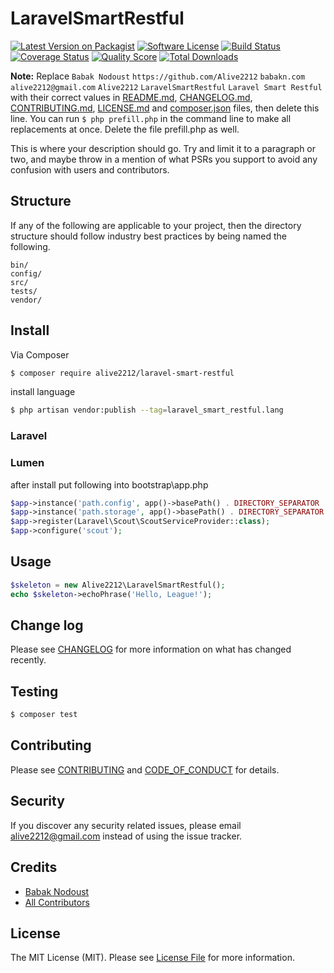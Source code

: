 # LaravelSmartRestful

[![Latest Version on Packagist][ico-version]][link-packagist]
[![Software License][ico-license]](LICENSE.md)
[![Build Status][ico-travis]][link-travis]
[![Coverage Status][ico-scrutinizer]][link-scrutinizer]
[![Quality Score][ico-code-quality]][link-code-quality]
[![Total Downloads][ico-downloads]][link-downloads]

**Note:** Replace ```Babak Nodoust``` ```https://github.com/Alive2212``` ```babakn.com``` ```alive2212@gmail.com``` ```Alive2212``` ```LaravelSmartRestful``` ```Laravel Smart Restful``` with their correct values in [README.md](README.md), [CHANGELOG.md](CHANGELOG.md), [CONTRIBUTING.md](CONTRIBUTING.md), [LICENSE.md](LICENSE.md) and [composer.json](composer.json) files, then delete this line. You can run `$ php prefill.php` in the command line to make all replacements at once. Delete the file prefill.php as well.

This is where your description should go. Try and limit it to a paragraph or two, and maybe throw in a mention of what
PSRs you support to avoid any confusion with users and contributors.

## Structure

If any of the following are applicable to your project, then the directory structure should follow industry best practices by being named the following.

```
bin/        
config/
src/
tests/
vendor/
```


## Install

Via Composer

``` bash
$ composer require alive2212/laravel-smart-restful
```

install language
``` bash
$ php artisan vendor:publish --tag=laravel_smart_restful.lang
```


### Laravel

### Lumen

after install put following into bootstrap\app.php

```php
$app->instance('path.config', app()->basePath() . DIRECTORY_SEPARATOR . 'config');
$app->instance('path.storage', app()->basePath() . DIRECTORY_SEPARATOR . 'storage');
$app->register(Laravel\Scout\ScoutServiceProvider::class);
$app->configure('scout');
```


## Usage

``` php
$skeleton = new Alive2212\LaravelSmartRestful();
echo $skeleton->echoPhrase('Hello, League!');
```

## Change log

Please see [CHANGELOG](CHANGELOG.md) for more information on what has changed recently.

## Testing

``` bash
$ composer test
```

## Contributing

Please see [CONTRIBUTING](CONTRIBUTING.md) and [CODE_OF_CONDUCT](CODE_OF_CONDUCT.md) for details.

## Security

If you discover any security related issues, please email alive2212@gmail.com instead of using the issue tracker.

## Credits

- [Babak Nodoust][link-author]
- [All Contributors][link-contributors]

## License

The MIT License (MIT). Please see [License File](LICENSE.md) for more information.

[ico-version]: https://img.shields.io/packagist/v/Alive2212/LaravelSmartRestful.svg?style=flat-square
[ico-license]: https://img.shields.io/badge/license-MIT-brightgreen.svg?style=flat-square
[ico-travis]: https://img.shields.io/travis/Alive2212/LaravelSmartRestful/master.svg?style=flat-square
[ico-scrutinizer]: https://img.shields.io/scrutinizer/coverage/g/Alive2212/LaravelSmartRestful.svg?style=flat-square
[ico-code-quality]: https://img.shields.io/scrutinizer/g/Alive2212/LaravelSmartRestful.svg?style=flat-square
[ico-downloads]: https://img.shields.io/packagist/dt/Alive2212/LaravelSmartRestful.svg?style=flat-square

[link-packagist]: https://packagist.org/packages/Alive2212/LaravelSmartRestful
[link-travis]: https://travis-ci.org/Alive2212/LaravelSmartRestful
[link-scrutinizer]: https://scrutinizer-ci.com/g/Alive2212/LaravelSmartRestful/code-structure
[link-code-quality]: https://scrutinizer-ci.com/g/Alive2212/LaravelSmartRestful
[link-downloads]: https://packagist.org/packages/Alive2212/LaravelSmartRestful
[link-author]: https://github.com/https://github.com/Alive2212
[link-contributors]: ../../contributors
